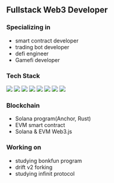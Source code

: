 
## Fullstack Web3 Developer

### Specializing in
- smart contract developer
- trading bot developer
- defi engineer
- Gamefi developer

### Tech Stack

<p>
  <img src="https://img.shields.io/badge/Rust-%23000000.svg?style=flat&logo=rust&logoColor=white" />
  <img src="https://img.shields.io/badge/Solidity-%23339933.svg?style=flat&logo=ethereum" />
  <img src="https://img.shields.io/badge/Golang-%23339933.svg?style=flat&logo=go" />
  <img src="https://img.shields.io/badge/.NET-%23339933.svg?style=flat&logo=dotnet" />
  <img src="https://img.shields.io/badge/Python-%23339933.svg?style=flat&logo=python&logoColor=white" />
  <img src="https://img.shields.io/badge/TypeScript-%23339933.svg?style=flat&logo=typescript&logoColor=white" />
  <img src="https://img.shields.io/badge/React-%23339933.svg?style=flat&logo=react&logoColor=%2361DAFB" />
  <img src="https://img.shields.io/badge/Node.js-%23339933.svg?style=flat&logo=node.js&logoColor=white" />
</p>

### Blockchain 
- Solana program(Anchor, Rust)
- EVM smart contract
- Solana & EVM Web3.js

### Working on 
- studying bonkfun program
- drift v2 forking
- studying infinit protocol



